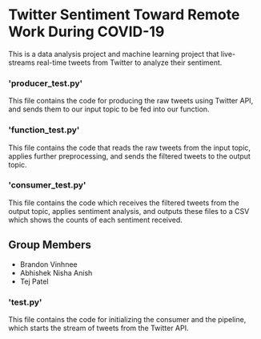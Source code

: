 # Twitter Sentiment Toward Remote Work During COVID-19

This is a data analysis project and machine learning project that live-streams real-time tweets from Twitter to analyze their sentiment.

### 'producer_test.py' 
This file contains the code for producing the raw tweets using Twitter API, and sends them to our input topic to be fed into our function.

### 'function_test.py'
This file contains the code that reads the raw tweets from the input topic, applies further preprocessing, and sends the filtered tweets to the output topic.

### 'consumer_test.py'
This file contains the code which receives the filtered tweets from the output topic, applies sentiment analysis, and outputs these files to a CSV which shows the counts of each sentiment received.


## Group Members
- Brandon Vinhnee
- Abhishek Nisha Anish
- Tej Patel
### 'test.py'
This file contains the code for initializing the consumer and the pipeline, which starts the stream of tweets from the Twitter API.
